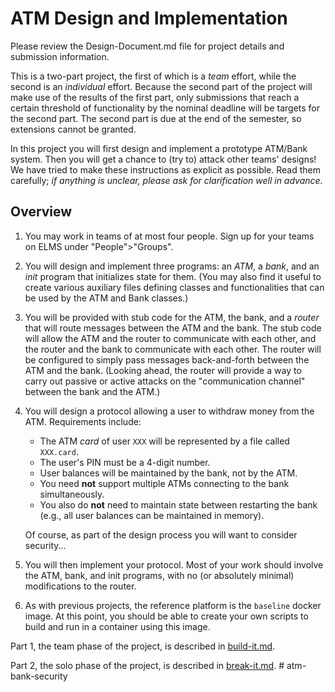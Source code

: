 # ATM Design and Implementation

Please review the Design-Document.md file for project details and submission information.

This is a two-part project, the first of which is a *team* effort,
while the second is an *individual* effort. Because the second part
of the project will make use of the results of the first part, only
submissions that reach a certain threshold of functionality by the
nominal deadline will be targets for the second part.  The second
part is due at the end of the semester, so extensions cannot be
granted.

In this project you will first design and implement a prototype
ATM/Bank system. Then you will get a chance to (try to) attack other
teams' designs! We have tried to make these instructions as explicit
as possible. Read them carefully; *if anything is unclear, please ask
for clarification well in advance.*

## Overview

 1. You may work in teams of at most four people. Sign up for your
    teams on ELMS under "People">"Groups".

 2. You will design and implement three programs: an *ATM*, a *bank*,
    and an *init* program that initializes state for them. (You may
    also find it useful to create various auxiliary files defining
    classes and functionalities that can be used by the ATM and Bank
    classes.)

 3. You will be provided with stub code for the ATM, the bank, and a
    *router* that will route messages between the ATM and the bank. The
    stub code will allow the ATM and the router to communicate with each
    other, and the router and the bank to communicate with each other.
    The router will be configured to simply pass messages back-and-forth
    between the ATM and the bank. (Looking ahead, the router will provide
    a way to carry out passive or active attacks on the "communication
    channel" between the bank and the ATM.)

 4. You will design a protocol allowing a user to withdraw money from
    the ATM.  Requirements include:
    
     * The ATM *card* of user `XXX` will be represented by a file
       called `XXX.card`.
     * The user's PIN must be a 4-digit number.
     * User balances will be maintained by the bank, not by the ATM.
     * You need **not** support multiple ATMs connecting to the bank
       simultaneously.
     * You also do **not** need to maintain state between restarting
       the bank (e.g., all user balances can be maintained in memory).
    
    Of course, as part of the design process you will want to consider
    security...

 5. You will then implement your protocol. Most of your work should
    involve the ATM, bank, and init programs, with no (or absolutely
    minimal) modifications to the router.

 6. As with previous projects, the reference platform is the `baseline`
    docker image. At this point, you should be able to create your own
    scripts to build and run in a container using this image.

Part 1, the team phase of the project, is described in
[build-it.md](build-it.md).

Part 2, the solo phase of the project, is described in
[break-it.md](break-it.md).
#   a t m - b a n k - s e c u r i t y 
 
 
